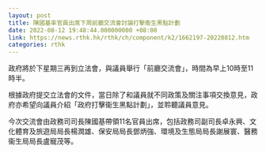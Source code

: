 ```yaml
---
layout: post
title: 陳國基率官員出席下周前廳交流會討論打擊衞生黑點計劃
date: 2022-08-12 19:48:44.000000000 +08:00
link: https://news.rthk.hk/rthk/ch/component/k2/1662197-20220812.htm
categories: rthk
---
```


政府將於下星期三再到立法會，與議員舉行「前廳交流會」，時間為早上10時至11時半。

根據政府提交立法會的文件，當日除了和議員就不同政策及關注事項交換意見，政府亦希望向議員介紹「政府打擊衞生黑點計劃」，並聆聽議員意見。

今次交流會由政務司司長陳國基帶領11名官員出席，包括政務司副司長卓永興、文化體育及旅遊局局長楊潤雄、保安局局長鄧炳強、環境及生態局局長謝展寰、醫務衞生局局長盧寵茂等。
